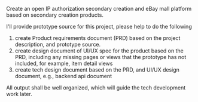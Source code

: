 Create an open IP authorization secondary creation and eBay mall platform based on secondary creation products.

I'll provide prototype source for this project, please help to do the following

1. create Product requirements document (PRD) based on the project description, and prototype source.
2. create design document of UI/UX spec for the product based on the PRD, including any missing pages or views that the prototype has not included, for example, item detail views
3. create tech design document based on the PRD, and UI/UX design document, e.g., backend api document

All output shall be well organized, which will guide the tech development work later.
